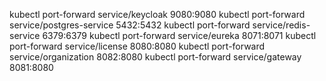 kubectl port-forward service/keycloak 9080:9080
kubectl port-forward service/postgres-service 5432:5432
kubectl port-forward service/redis-service 6379:6379
kubectl port-forward service/eureka 8071:8071
kubectl port-forward service/license 8080:8080
kubectl port-forward service/organization 8082:8080
kubectl port-forward service/gateway 8081:8080